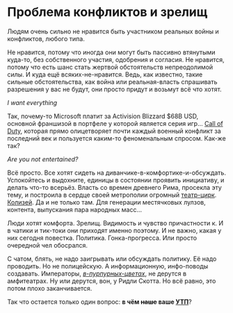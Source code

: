 # Проблема конфликтов и зрелищ

Людям очень сильно не нравится быть участником реальных войны и конфликтов, любого типа.

Не нравится, потому что иногда они могут быть пассивно втянутыми куда-то, без собственного участия, одобрения и согласия. Не нравится, потому что есть шанс стать жертвой обстоятельств непреодолимой силы. И куда ещё всяких-не-нравится. Ведь, как известно, такие сильные обстоятельства, как война или реальная-власть спрашивать разрешения у вас не будут, они просто придут и возьмут всё что хотят.

*I want everything*

Так, почему-то Microsoft платит за Activision Blizzard $68B USD, основной франшизой в портфеле у которой является серия игр... [Call of Duty](https://www.activision.com), которая прямо олицетворяет почти каждый военный конфликт за последний век и пользуется каким-то феноменальным спросом. Как-же так?

*Are you not entertained?*

Всё просто. Все хотят сидеть на диванчике-в-комфортике-и-обсуждать. Успокойтесь и выдохните, единицы в состоянии проявить инициативу, и делать что-то всерьёз. Власть со времен древнего Рима, просекла эту тему, и построила в сердце своей метрополии огромный [театр-цирк](https://ru.wikipedia.org/wiki/Амфитеатр). [Колизей](https://ru.wikipedia.org/wiki/Колизей). Да и не только там. Для генерации местячковых лулзов, контента, выпускания пара народных масс...

Люди хотят комфорта. Зрелищ. Видимость и чувство причастности к. И в чатики и тик-токи они приходят именно поэтому. И не важно, какая у них сегодня повестка. Политика. Гонка-прогресса. Или просто очередной чел обосрался.

С чатом, блять, не надо заигрывать или обсуждать политику. Её надо проводить. Но не полицейскую. А информационную, инфо-поводы создавать. Императоры, [*в-пурпурных-цветах*](https://ru.wikipedia.org/wiki/Багряница), не дерутся в амфитеатрах. Ну или дерутся, вон, у Ридли Скотта. Но всё равно, это потом плохо заканчивается.

Так что остается только один вопрос: **в чём ~~наше~~ ваше [УТП](https://ru.wikipedia.org/wiki/Уникальное_торговое_предложение)**?



